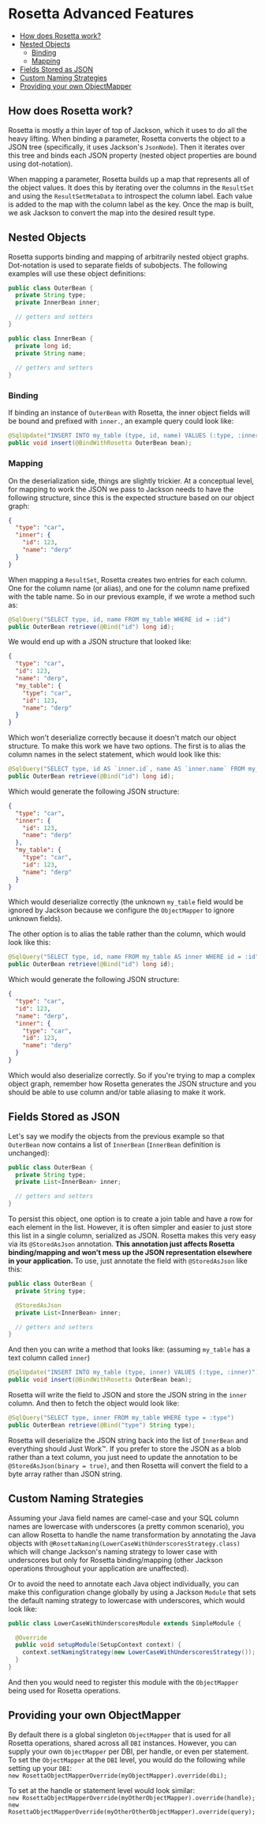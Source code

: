 
# Rosetta Advanced Features

* [How does Rosetta work?](#how-does-rosetta-work)
* [Nested Objects](#nested-objects)
  * [Binding](#binding)
  * [Mapping](#mapping)
* [Fields Stored as JSON](#fields-stored-as-json)
* [Custom Naming Strategies](#custom-naming-strategies)
* [Providing your own ObjectMapper](#providing-your-own-objectmapper)

## How does Rosetta work?

Rosetta is mostly a thin layer of top of Jackson, which it uses to do all the heavy lifting. When binding a parameter, Rosetta converts
the object to a JSON tree (specifically, it uses Jackson's `JsonNode`). Then it iterates over this tree and binds each JSON property
(nested object properties are bound using dot-notation). 

When mapping a parameter, Rosetta builds up a map that represents all of the object values. It does this by iterating over the columns in
the `ResultSet` and using the `ResultSetMetaData` to introspect the column label. Each value is added to the map with the column label
as the key. Once the map is built, we ask Jackson to convert the map into the desired result type.

## Nested Objects

Rosetta supports binding and mapping of arbitrarily nested object graphs. Dot-notation is used to separate fields of subobjects. The 
following examples will use these object definitions:

```java
public class OuterBean {
  private String type;
  private InnerBean inner;

  // getters and setters
}

public class InnerBean {
  private long id;
  private String name;
  
  // getters and setters
}
```

### Binding

If binding an instance of `OuterBean` with Rosetta, the inner object fields will be bound and prefixed with `inner.`, an example query
could look like:

```java
@SqlUpdate("INSERT INTO my_table (type, id, name) VALUES (:type, :inner.id, :inner.name)")
public void insert(@BindWithRosetta OuterBean bean);
```

### Mapping

On the deserialization side, things are slightly trickier. At a conceptual level, for mapping to work the JSON we pass to Jackson
needs to have the following structure, since this is the expected structure based on our object graph:
```json
{
  "type": "car",
  "inner": {
    "id": 123,
    "name": "derp"
  }
}
```

When mapping a `ResultSet`, Rosetta creates two entries for each column. One for the column name (or alias), and one for the column
name prefixed with the table name. So in our previous example, if we wrote a method such as:
```java
@SqlQuery("SELECT type, id, name FROM my_table WHERE id = :id")
public OuterBean retrieve(@Bind("id") long id);
```

We would end up with a JSON structure that looked like:
```json
{
  "type": "car",
  "id": 123,
  "name": "derp",
  "my_table": {
    "type": "car",
    "id": 123,
    "name": "derp"
  }
}
```

Which won't deserialize correctly because it doesn't match our object structure. To make this work we have two options. The first is
to alias the column names in the select statement, which would look like this:
```java
@SqlQuery("SELECT type, id AS `inner.id`, name AS `inner.name` FROM my_table WHERE id = :id")
public OuterBean retrieve(@Bind("id") long id);
```

Which would generate the following JSON structure:
```json
{
  "type": "car",
  "inner": {
    "id": 123,
    "name": "derp"
  },
  "my_table": {
    "type": "car",
    "id": 123,
    "name": "derp"
  }
}
```
Which would deserialize correctly (the unknown `my_table` field would be ignored by Jackson because we configure the `ObjectMapper` to
ignore unknown fields).

The other option is to alias the table rather than the column, which would look like this:
```java
@SqlQuery("SELECT type, id, name FROM my_table AS inner WHERE id = :id")
public OuterBean retrieve(@Bind("id") long id);
```

Which would generate the following JSON structure:
```json
{
  "type": "car",
  "id": 123,
  "name": "derp",
  "inner": {
    "type": "car",
    "id": 123,
    "name": "derp"
  }
}
```

Which would also deserialize correctly. So if you're trying to map a complex object graph, remember how Rosetta generates the JSON
structure and you should be able to use column and/or table aliasing to make it work.

## Fields Stored as JSON

Let's say we modify the objects from the previous example so that `OuterBean` now contains a list of `InnerBean` 
(`InnerBean` definition is unchanged):

```java
public class OuterBean {
  private String type;
  private List<InnerBean> inner;

  // getters and setters
}
```

To persist this object, one option is to create a join table and have a row for each element in the list. However, it is often 
simpler and easier to just store this list in a single column, serialized as JSON. Rosetta makes this very easy via its
`@StoredAsJson` annotation. **This annotation just affects Rosetta binding/mapping and won't mess up the JSON representation elsewhere
in your application.**  To use, just annotate the field with `@StoredAsJson` like this:

```java
public class OuterBean {
  private String type;

  @StoredAsJson
  private List<InnerBean> inner;

  // getters and setters
}
```

And then you can write a method that looks like: (assuming `my_table` has a text column called `inner`)
```java
@SqlUpdate("INSERT INTO my_table (type, inner) VALUES (:type, :inner)")
public void insert(@BindWithRosetta OuterBean bean);
```

Rosetta will write the field to JSON and store the JSON string in the `inner` column. And then to fetch the object would look like:
```java
@SqlQuery("SELECT type, inner FROM my_table WHERE type = :type")
public OuterBean retrieve(@Bind("type") String type);
```

Rosetta will deserialize the JSON string back into the list of `InnerBean` and everything should Just Work™. If you prefer to store 
the JSON as a blob rather than a text column, you just need to update the annotation to be `@StoredAsJson(binary = true)`, and then
Rosetta will convert the field to a byte array rather than JSON string.

## Custom Naming Strategies

Assuming your Java field names are camel-case and your SQL column names are lowercase with underscores (a pretty common scenario), you
can allow Rosetta to handle the name transformation by annotating the Java objects with
`@RosettaNaming(LowerCaseWithUnderscoresStrategy.class)` which will change Jackson's naming strategy to lower case with underscores
but only for Rosetta binding/mapping (other Jackson operations throughout your application are unaffected). 

Or to avoid the need to annotate each Java object individually, you can make this configuration change globally by using a Jackson
`Module` that sets the default naming strategy to lowercase with underscores, which would look like:

```java
public class LowerCaseWithUnderscoresModule extends SimpleModule {

  @Override
  public void setupModule(SetupContext context) {
    context.setNamingStrategy(new LowerCaseWithUnderscoresStrategy());
  }
}
```

And then you would need to register this module with the `ObjectMapper` being used for Rosetta operations.

## Providing your own ObjectMapper

By default there is a global singleton `ObjectMapper` that is used for all Rosetta operations, shared across all `DBI` instances.
However, you can supply your own `ObjectMapper` per DBI, per handle, or even per statement. To set the `ObjectMapper` at the `DBI`
level, you would do the following while setting up your `DBI`:  
`new RosettaObjectMapperOverride(myObjectMapper).override(dbi);`

To set at the handle or statement level would look similar:  
`new RosettaObjectMapperOverride(myOtherObjectMapper).override(handle);`  
`new RosettaObjectMapperOverride(myOtherOtherObjectMapper).override(query);`
